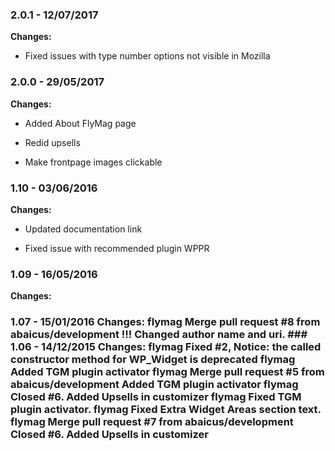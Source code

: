 
### 2.0.1 - 12/07/2017
**Changes:** 
- Fixed issues with type number options not visible in Mozilla

### 2.0.0 - 29/05/2017
**Changes:** 
- Added About FlyMag page
- Redid upsells
- Make frontpage images clickable

### 1.10 - 03/06/2016
**Changes:** 
- Updated documentation link
- Fixed issue with recommended plugin WPPR

### 1.09 - 16/05/2016
**Changes:** 
 ### 1.07 - 15/01/2016 Changes: flymag Merge pull request #8 from abaicus/development !!! Changed author name and uri. ### 1.06 - 14/12/2015 Changes: flymag Fixed #2, Notice: the called constructor method for WP_Widget is deprecated flymag Added TGM plugin activator flymag Merge pull request #5 from abaicus/development Added TGM plugin activator flymag Closed #6. Added Upsells in customizer flymag Fixed TGM plugin activator. flymag Fixed Extra Widget Areas section text. flymag Merge pull request #7 from abaicus/development Closed #6. Added Upsells in customizer
